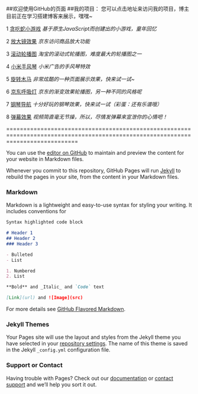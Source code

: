 ##欢迎使用GitHub的页面
##我的项目：
您可以点击地址来访问我的项目，博主目前正在学习搭建博客来展示，嘿嘿~

1 [贪吃蛇小游戏](https://lucasbai.github.io/贪吃蛇)
_基于原生JavaScript而创建出的小游戏，童年回忆_

2 [放大镜效果](https://lucasbai.github.io/放大镜效果)
_京东访问商品放大功能_

3 [滚动轮播图](https://lucasbai.github.io/滚动轮播图)
_淘宝的滚动式轮播图，难度最大的轮播图之一_

4 [小米手风琴](https://lucasbai.github.io/小米手风琴)
_小米广告的手风琴特效_

5 [旋转木马](https://lucasbai.github.io/旋转木马)
_非常炫酷的一种页面展示效果，快来试一试~_

6 [京东呼吸灯](https://lucasbai.github.io/京东呼吸灯)
_京东的渐变效果轮播图，另一种不同的风格呢_

7 [钢琴导航](https://lucasbai.github.io/钢琴导航)
_十分好玩的钢琴效果，快来试一试（彩蛋：还有乐谱哦）_

8 [弹幕效果](https://lucasbai.github.io/弹幕效果)
_视频简直毫无节操，所以，尽情发弹幕来宣泄你的心情吧！_



=================================================================================================================================

You can use the [editor on GitHub](https://github.com/LucasBai/LucasBai.github.io/edit/master/index.md) to maintain and preview the content for your website in Markdown files.

Whenever you commit to this repository, GitHub Pages will run [Jekyll](https://jekyllrb.com/) to rebuild the pages in your site, from the content in your Markdown files.

### Markdown

Markdown is a lightweight and easy-to-use syntax for styling your writing. It includes conventions for

```markdown
Syntax highlighted code block

# Header 1
## Header 2
### Header 3

- Bulleted
- List

1. Numbered
2. List

**Bold** and _Italic_ and `Code` text

[Link](url) and ![Image](src)
```

For more details see [GitHub Flavored Markdown](https://guides.github.com/features/mastering-markdown/).

### Jekyll Themes

Your Pages site will use the layout and styles from the Jekyll theme you have selected in your [repository settings](https://github.com/LucasBai/LucasBai.github.io/settings). The name of this theme is saved in the Jekyll `_config.yml` configuration file.

### Support or Contact

Having trouble with Pages? Check out our [documentation](https://help.github.com/categories/github-pages-basics/) or [contact support](https://github.com/contact) and we’ll help you sort it out.
